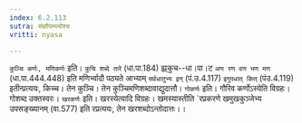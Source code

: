 ```yaml
---
index: 6.2.113
sutra: संज्ञौपम्ययोश्च
vritti: nyasa

---
```

`कुञ्चि कर्णः, मणिकर्णः` इति। `कुचि शब्दे तारे` (धा.पा.184) झ्र्कुच--धा।पा।ट `अण रण वण भण मण` (धा.पा.444.448) इति मणिर्भ्वादौ पठ्यते आभ्याम् `सर्वधातुभ्य इन्` (पं.उ.4.117) `इगुपधात् कित्` (पंउ.4.119) इतीन्प्रत्ययः, किच्च। तेन कुञ्चि। तेन कुञ्चिमणिशब्दावाद्युदात्तौ। `गोकर्णः` इति। गौरिव कर्णोऽस्येति विग्रहः। गोशब्द उक्तस्वरः। `खरकर्णः` इति। खरस्येत्यादि विग्रहः। खमस्यास्तीति `रप्रकरणे खमुखकुञ्जेभ्य उपसङ्ख्यानम् (वा.577) इति रप्रत्ययः, तेन खरशब्दोऽन्तोदात्तः।।